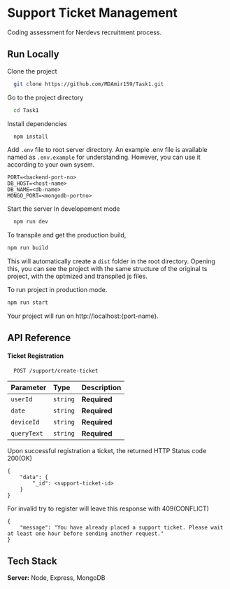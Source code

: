 # Support Ticket Management

Coding assessment for Nerdevs recruitment process.
## Run Locally

Clone the project

```bash
  git clone https://github.com/MDAmir159/Task1.git
```

Go to the project directory

```bash
  cd Task1
```

Install dependencies

```bash
  npm install
```


Add `.env` file to root server directory. An example .env file is available named as `.env.example` for understanding. However, you can use it according to your own sysem.
```
PORT=<backend-port-no>
DB_HOST=<host-name>
DB_NAME=<db-name>
MONGO_PORT=<mongodb-portno>
```

Start the server
In developement mode
```bash
  npm run dev
```

To transpile and get the production build,
```bash
npm run build
```

This will automatically create a `dist` folder in the root directory. Opening this, you can see the project with the same structure of the original ts project, with the optmized and transpiled js files.

To run project in production mode.
```bash
npm run start
```

Your project will run on http://localhost:{port-name}.
## API Reference
#### Ticket Registration

```http
  POST /support/create-ticket
```

| Parameter | Type     | Description                |
| :-------- | :------- | :------------------------- |
| `userId` | `string` | **Required** |
| `date` | `string` | **Required** |
| `deviceId` | `string` | **Required** |
| `queryText` | `string` | **Required** |

Upon successful registration a ticket, the returned HTTP Status code 200(OK)
```
{
    "data": {
        "_id": <support-ticket-id>
    }
}
```
For invalid try to register will leave this response with 409(CONFLICT)
```
{
    "message": "You have already placed a support ticket. Please wait at least one hour before sending another request."
}
```
## Tech Stack

**Server:** Node, Express, MongoDB
